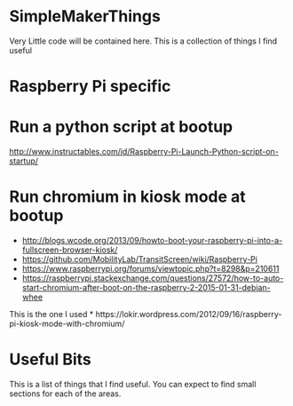 # SimpleMakerThings

Very Little code will be contained here. This is a collection of things I find useful

# Raspberry Pi specific 
# Run a python script at bootup
http://www.instructables.com/id/Raspberry-Pi-Launch-Python-script-on-startup/

# Run chromium in kiosk mode at bootup 
* http://blogs.wcode.org/2013/09/howto-boot-your-raspberry-pi-into-a-fullscreen-browser-kiosk/
* https://github.com/MobilityLab/TransitScreen/wiki/Raspberry-Pi
* https://www.raspberrypi.org/forums/viewtopic.php?t=8298&p=210611
* https://raspberrypi.stackexchange.com/questions/27572/how-to-auto-start-chromium-after-boot-on-the-raspberry-2-2015-01-31-debian-whee


<p>This is the one I used
* https://lokir.wordpress.com/2012/09/16/raspberry-pi-kiosk-mode-with-chromium/



#  Useful Bits
This is a list of things that I find useful. You can expect to find small sections for each of the areas. 


